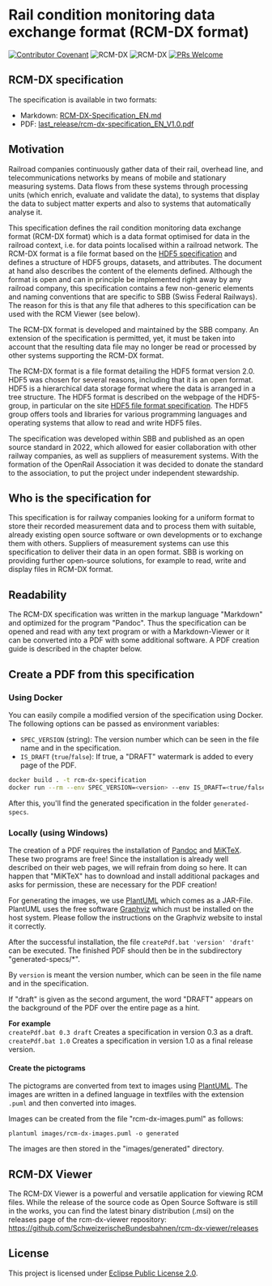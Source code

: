 # Rail condition monitoring data exchange format (RCM-DX format)

[![Contributor Covenant](https://img.shields.io/badge/code_of_conduct-contributor_covenant-14cc21)](CODE_OF_CONDUCT.md) ![RCM-DX](https://img.shields.io/badge/RCM--DX-V2.0-green) ![RCM-DX](https://img.shields.io/badge/document-V0.29-blue) [![PRs Welcome](https://img.shields.io/badge/PRs-welcome-brightgreen.svg?style=flat-square)](http://makeapullrequest.com)

## RCM-DX specification

The specification is available in two formats:

- Markdown: [RCM-DX-Specification_EN.md](RCM-DX-Specification_EN.md)
- PDF: [last_release/rcm-dx-specification_EN_V1.0.pdf](last_release/rcm-dx-specification_EN_V1.0.pdf)

## Motivation

Railroad companies continuously gather data of their rail, overhead line, and telecommunications networks by means of mobile and stationary measuring systems. Data flows from these systems through processing units (which enrich, evaluate and validate the data), to systems that display the data to subject matter experts and also to systems that automatically analyse it.

This specification defines the rail condition monitoring data exchange format (RCM-DX format) which is a data format optimised for data in the railroad context, i.e. for data points localised within a railroad network. The RCM-DX format is a file format based on the [HDF5 specification](https://portal.hdfgroup.org/display/HDF5/) and defines a structure of HDF5 groups, datasets, and attributes. The document at hand also describes the content of the elements defined. Although the format is open and can in principle be implemented right away by any railroad company, this specification contains a few non-generic elements and naming conventions that are specific to SBB (Swiss Federal Railways). The reason for this is that any file that adheres to this specification can be used with the RCM Viewer (see below).

The RCM-DX format is developed and maintained by the SBB company. An extension of the specification is permitted, yet, it must be taken into account that the resulting data file may no longer be read or processed by other systems supporting the RCM-DX format.

The RCM-DX format is a file format detailing the HDF5 format version 2.0. HDF5 was chosen for several reasons, including that it is an open format. HDF5 is a hierarchical data storage format where the data is arranged in a tree structure. The HDF5 format is described on the webpage of the HDF5-group, in particular on the site [HDF5 file format specification](https://portal.hdfgroup.org/display/HDF5/). The HDF5 group offers tools and libraries for various programming languages and operating systems that allow to read and write HDF5 files.

The specification was developed within SBB and published as an open source standard in 2022, which allowed for easier collaboration with other railway companies, as well as suppliers of measurement systems.
With the formation of the OpenRail Association it was decided to donate the standard to the association, to put the project under independent stewardship.

## Who is the specification for

This specification is for railway companies looking for a uniform format to store their recorded measurement data and to process them with suitable, already existing open source software or own developments or to exchange them with others. Suppliers of measurement systems can use this specification to deliver their data in an open format.
SBB is working on providing further open-source solutions, for example to read, write and display files in RCM-DX format.

## Readability

The RCM-DX specification was written in the markup language "Markdown" and optimized for the program "Pandoc". Thus the specification can be opened and read with any text program or with a Markdown-Viewer or it can be converted into a PDF with some additional software. A PDF creation guide is described in the chapter below.

## Create a PDF from this specification

### Using Docker

You can easily compile a modified version of the specification using Docker. The following options can be passed as environment variables:

- `SPEC_VERSION` (string): The version number which can be seen in the file name and in the specification.
- `IS_DRAFT` (`true`/`false`): If true, a "DRAFT" watermark is added to every page of the PDF.

```sh
docker build . -t rcm-dx-specification
docker run --rm --env SPEC_VERSION=<version> --env IS_DRAFT=<true/false> --volume "$(pwd):/data" rcm-dx-specification
```

After this, you'll find the generated specification in the folder `generated-specs`.

### Locally (using Windows)

The creation of a PDF requires the installation of [Pandoc](https://pandoc.org/installing.html) and [MiKTeX](https://miktex.org/). These two programs are free! Since the installation is already well described on their web pages, we will refrain from doing so here. It can happen that "MiKTeX" has to download and install additional packages and asks for permission, these are necessary for the PDF creation!

For generating the images, we use [PlantUML](https://plantuml.com/de/) which comes as a JAR-File. PlantUML uses the free software [Graphviz](https://www.graphviz.org/) which must be installed on the host system. Please follow the instructions on the Graphviz website to instal it correctly.

After the successful installation, the file `createPdf.bat 'version' 'draft'` can be executed. The finished PDF should then be in the subdirectory "generated-specs/\*".

By `version` is meant the version number, which can be seen in the file name and in the specification.

If "draft" is given as the second argument, the word "DRAFT" appears on the background of the PDF over the entire page as a hint.

**For example**  
`createPdf.bat 0.3 draft` Creates a specification in version 0.3 as a draft.  
`createPdf.bat 1.0` Creates a specification in version 1.0 as a final release version.

#### Create the pictograms

The pictograms are converted from text to images using [PlantUML](https://plantuml.com/).
The images are written in a defined language in textfiles with the extension `.puml` and then converted into images.

Images can be created from the file "rcm-dx-images.puml" as follows:

```shell
plantuml images/rcm-dx-images.puml -o generated
```

The images are then stored in the "images/generated" directory.

## RCM-DX Viewer

The RCM-DX Viewer is a powerful and versatile application for viewing RCM files. While the release of the source code as Open Source Software is still in the works, you can find the latest binary distribution (.msi) on the releases page of the rcm-dx-viewer repository: <https://github.com/SchweizerischeBundesbahnen/rcm-dx-viewer/releases>

## License

This project is licensed under [Eclipse Public License 2.0](LICENSE).
